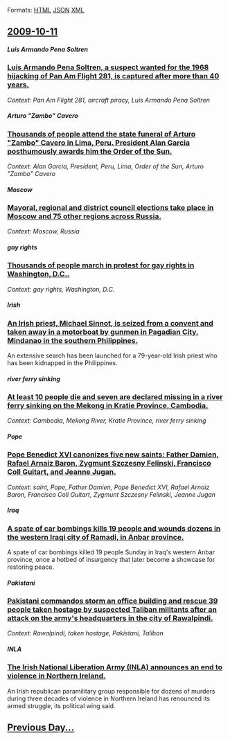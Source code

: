 
Formats: [HTML](2009/10/11/index.html)  [JSON](2009/10/11/index.json)  [XML](2009/10/11/index.xml)  

## [2009-10-11](/news/2009/10/11/index.md)

##### Luis Armando Pena Soltren
### [ Luis Armando Pena Soltren, a suspect wanted for the 1968 hijacking of Pan Am Flight 281, is captured after more than 40 years. ](/news/2009/10/11/luis-armando-pena-soltren-a-suspect-wanted-for-the-1968-hijacking-of-pan-am-flight-281-is-captured-after-more-than-40-years.md)
_Context: Pan Am Flight 281, aircraft piracy, Luis Armando Pena Soltren_

##### Arturo "Zambo" Cavero
### [ Thousands of people attend the state funeral of Arturo "Zambo" Cavero in Lima, Peru. President Alan Garcia posthumously awards him the Order of the Sun. ](/news/2009/10/11/thousands-of-people-attend-the-state-funeral-of-arturo-zambo-cavero-in-lima-peru-president-alan-garcaa-posthumously-awards-him-the-ord.md)
_Context: Alan Garcia, President, Peru, Lima, Order of the Sun, Arturo "Zambo" Cavero_

##### Moscow
### [ Mayoral, regional and district council elections take place in Moscow and 75 other regions across Russia. ](/news/2009/10/11/mayoral-regional-and-district-council-elections-take-place-in-moscow-and-75-other-regions-across-russia.md)
_Context: Moscow, Russia_

##### gay rights
### [ Thousands of people march in protest for gay rights in Washington, D.C.. ](/news/2009/10/11/thousands-of-people-march-in-protest-for-gay-rights-in-washington-d-c.md)
_Context: gay rights, Washington, D.C._

##### Irish
### [ An Irish priest, Michael Sinnot, is seized from a convent and taken away in a motorboat by gunmen in Pagadian City, Mindanao in the southern Philippines. ](/news/2009/10/11/an-irish-priest-michael-sinnot-is-seized-from-a-convent-and-taken-away-in-a-motorboat-by-gunmen-in-pagadian-city-mindanao-in-the-souther.md)
An extensive search has been launched for a 79-year-old Irish priest who has been kidnapped in the Philippines.

##### river ferry sinking
### [ At least 10 people die and seven are declared missing in a river ferry sinking on the Mekong in Kratie Province, Cambodia. ](/news/2009/10/11/at-least-10-people-die-and-seven-are-declared-missing-in-a-river-ferry-sinking-on-the-mekong-in-kratia-c-province-cambodia.md)
_Context: Cambodia, Mekong River, Kratie Province, river ferry sinking_

##### Pope
### [ Pope Benedict XVI canonizes five new saints: Father Damien, Rafael Arnaiz Baron, Zygmunt Szczesny Felinski, Francisco Coll Guitart, and Jeanne Jugan. ](/news/2009/10/11/pope-benedict-xvi-canonizes-five-new-saints-father-damien-rafael-arna-iz-bara3n-zygmunt-szczasny-feliaski-francisco-coll-guitart-and.md)
_Context: saint, Pope, Father Damien, Pope Benedict XVI, Rafael Arnaiz Baron, Francisco Coll Guitart, Zygmunt Szczesny Felinski, Jeanne Jugan_

##### Iraq
### [ A spate of car bombings kills 19 people and wounds dozens in the western Iraqi city of Ramadi, in Anbar province. ](/news/2009/10/11/a-spate-of-car-bombings-kills-19-people-and-wounds-dozens-in-the-western-iraqi-city-of-ramadi-in-anbar-province.md)
A spate of car bombings killed 19 people Sunday in Iraq&#39;s western Anbar province, once a hotbed of insurgency that later become a showcase for restoring peace. 

##### Pakistani
### [ Pakistani commandos storm an office building and rescue 39 people taken hostage by suspected Taliban militants after an attack on the army's headquarters in the city of Rawalpindi. ](/news/2009/10/11/pakistani-commandos-storm-an-office-building-and-rescue-39-people-taken-hostage-by-suspected-taliban-militants-after-an-attack-on-the-army.md)
_Context: Rawalpindi, taken hostage, Pakistani, Taliban_

##### INLA
### [ The Irish National Liberation Army (INLA) announces an end to violence in Northern Ireland. ](/news/2009/10/11/the-irish-national-liberation-army-inla-announces-an-end-to-violence-in-northern-ireland.md)
An Irish republican paramilitary group responsible for dozens of murders during three decades of violence in Northern Ireland has renounced its armed struggle, its political wing said.

## [Previous Day...](/news/2009/10/10/index.md)

